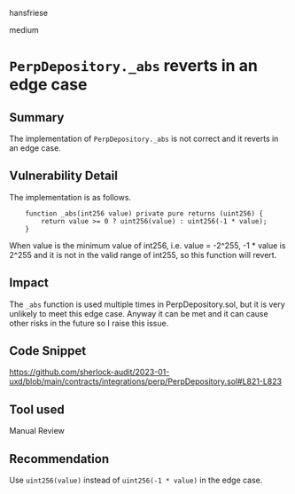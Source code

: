 hansfriese

medium

# `PerpDepository._abs` reverts in an edge case



## Summary
The implementation of `PerpDepository._abs` is not correct and it reverts in an edge case.

## Vulnerability Detail

The implementation is as follows.
```solidity
    function _abs(int256 value) private pure returns (uint256) {
        return value >= 0 ? uint256(value) : uint256(-1 * value);
    }
```

When value is the minimum value of int256, i.e. value = -2^255, -1 * value is 2^255 and it is not in the valid range of int255, so this function will revert.

## Impact
The `_abs` function is used multiple times in PerpDepository.sol, but it is very unlikely to meet this edge case. Anyway it can be met and it can cause other risks in the future so I raise this issue.

## Code Snippet
https://github.com/sherlock-audit/2023-01-uxd/blob/main/contracts/integrations/perp/PerpDepository.sol#L821-L823

## Tool used
Manual Review

## Recommendation
Use `uint256(value)` instead of `uint256(-1 * value)` in the edge case.
